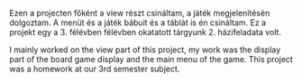 Ezen a projecten főként a view részt csináltam, a játék megjelenítésén dolgoztam.
A menüt és a játék bábuit és a táblát is én csináltam.
Ez a projekt egy a 3. félévben félévben okatatott tárgyunk 2. házifeladata volt.

I mainly worked on the view part of this project, my work was the display part of the board game display and the main menu of the game.
This project was a homework at our 3rd semester subject.
